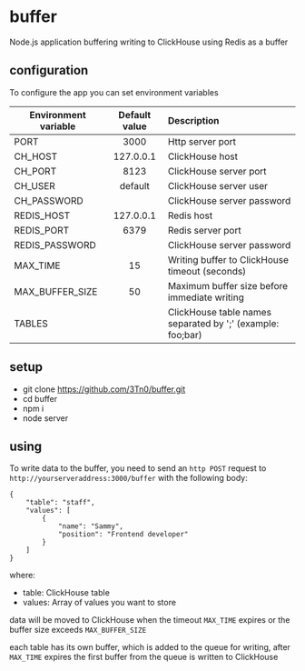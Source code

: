 # buffer
Node.js application buffering writing to ClickHouse using Redis as a buffer

## configuration
To configure the app you can set environment variables

| Environment variable | Default value | Description |
|----------------|:---------:|:----------------------|
| PORT           | 3000      | Http server port |
| CH_HOST        | 127.0.0.1 | ClickHouse host |
| CH_PORT        | 8123      | ClickHouse server port |
| CH_USER        | default   | ClickHouse server user |
| CH_PASSWORD    |           | ClickHouse server password |
| REDIS_HOST     | 127.0.0.1 | Redis host |
| REDIS_PORT     | 6379      | Redis server port |
| REDIS_PASSWORD |           | ClickHouse server password |
| MAX_TIME       | 15     | Writing buffer to ClickHouse timeout (seconds) |
| MAX_BUFFER_SIZE| 50        | Maximum buffer size before immediate writing |
| TABLES         |           | ClickHouse table names separated by ';' (example: foo;bar) |

## setup

- git clone https://github.com/3Tn0/buffer.git
- cd buffer
- npm i
- node server

## using
To write data to the buffer, you need to send an ```http POST``` request to ```http://yourserveraddress:3000/buffer``` with the following body:

```
{
    "table": "staff",
    "values": [
        {
            "name": "Sammy",
            "position": "Frontend developer"
        }
    ]
}
```

where:
 - table: ClickHouse table
 - values: Array of values you want to store
 
 data will be moved to ClickHouse when the timeout ```MAX_TIME``` expires or the buffer size exceeds ```MAX_BUFFER_SIZE```
 
 each table has its own buffer, which is added to the queue for writing, after ```MAX_TIME``` expires the first buffer from the queue is written to ClickHouse
